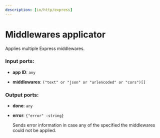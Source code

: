 ```yaml
---
description: [io/http/express]
---
```


# Middlewares applicator

Applies multiple Express middlewares.

### Input ports:

* __app ID__: `any`


* __middlewares__: `("text" or "json" or "urlencoded" or "cors")[]`

### Output ports:

* __done__: `any`


* __error__: `{"error" :string}`

    Sends error information in case any of the specified the middlewares could not be applied.

